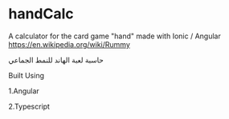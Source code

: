 # handCalc
A calculator for the card game "hand" made with Ionic / Angular
https://en.wikipedia.org/wiki/Rummy

حاسبة لعبة الهاند للنمط الجماعي


Built Using 

1.Angular 

2.Typescript
